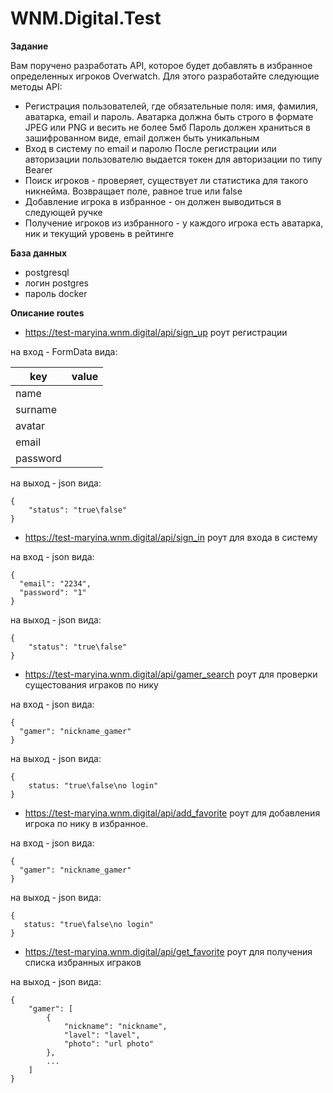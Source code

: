 # WNM.Digital.Test
**Задание**

Вам поручено разработать API, которое будет добавлять в избранное определенных игроков
Overwatch. Для этого разработайте следующие методы API:
- Регистрация пользователей, где обязательные поля: имя, фамилия, аватарка, email и пароль.
Аватарка должна быть строго в формате JPEG или PNG и весить не более 5мб
Пароль должен храниться в зашифрованном виде, email должен быть уникальным
- Вход в систему по email и паролю
После регистрации или авторизации пользователю выдается токен для авторизации по типу
Bearer
- Поиск игроков - проверяет, существует ли статистика для такого никнейма.
Возвращает поле, равное true или false
- Добавление игрока в избранное - он должен выводиться в следующей ручке
- Получение игроков из избранного - у каждого игрока есть аватарка, ник и текущий
уровень в рейтинге

**База данных** 
- postgresql
- логин postgres
- пароль docker

**Описание routes**
- https://test-maryina.wnm.digital/api/sign_up
роут регистрации

на вход - FormData вида:

|key|value|
|----|----|
|name| |
|surname| |
|avatar| |
|email| |
|password| |

на выход - json вида:
```
{
    "status": "true\false"
}
```

- https://test-maryina.wnm.digital/api/sign_in
роут для входа в систему

на вход - json вида:
```
{
  "email": "2234",
  "password": "1"
}
```
на выход - json вида:
```
{
    "status": "true\false"
}
```

- https://test-maryina.wnm.digital/api/gamer_search
роут для проверки сущестования играков по нику

на вход - json вида:
```
{
  "gamer": "nickname_gamer"
}
```
на выход - json вида:
```
{
    status: "true\false\no login"
}
```

- https://test-maryina.wnm.digital/api/add_favorite
роут для добавления игрока по нику в избранное.

на вход - json вида:
```
{
  "gamer": "nickname_gamer"
}
```
на выход - json вида:
```
{
   status: "true\false\no login"
}
```

- https://test-maryina.wnm.digital/api/get_favorite
роут для получения списка избранных играков

на выход - json вида:
```
{
    "gamer": [
        {
            "nickname": "nickname",
            "lavel": "lavel",
            "photo": "url photo"
        },
        ...
    ]
}
```
